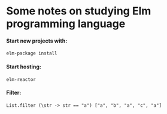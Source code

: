 # Some notes on studying Elm programming language

#### Start new projects with:
```
elm-package install
```

#### Start hosting:
```
elm-reactor
```

#### Filter:
```
List.filter (\str -> str == "a") ["a", "b", "a", "c", "a"]
```
